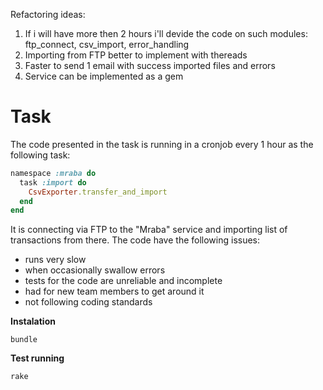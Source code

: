 Refactoring ideas:

1. If i will have more then 2 hours i'll devide the code on such modules: ftp_connect, csv_import, error_handling
2. Importing from FTP better to implement with thereads
3. Faster to send 1 email with success imported files and errors
4. Service can be implemented as a gem


Task
=====

The code presented in the task is running in a cronjob every 1 hour as the following task:

```ruby
namespace :mraba do
  task :import do
    CsvExporter.transfer_and_import
  end
end
```

It is connecting via FTP to the "Mraba" service and importing list of transactions from there. The code have the following issues:

* runs very slow
* when occasionally swallow errors
* tests for the code are unreliable and incomplete
* had for new team members to get around it
* not following coding standards

__Instalation__

```
bundle
```

__Test running__
```
rake
```
